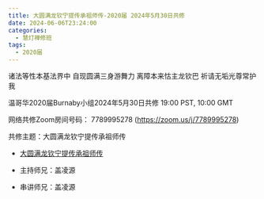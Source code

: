 ```yaml
---
title: 大圆满龙钦宁提传承祖师传-2020届 2024年5月30日共修
date: 2024-06-06T23:24:00
categories:
  - 慧灯禅修班
tags:
  - 2020届
---
```

诸法等性本基法界中 自现圆满三身游舞力
离障本来怙主龙钦巴 祈请无垢光尊常护我

温哥华2020届Burnaby小组2024年5月30日共修
19:00 PST, 10:00 GMT

网络共修Zoom房间号码： 7789995278 (<https://zoom.us/j/7789995278>)

共修主题：大圆满龙钦宁提传承祖师传
* [大圆满龙钦宁提传承祖师传](/f/up/大圆满龙钦宁提传承祖师传.pdf)



* 主持师兄：盖凌源
* 串讲师兄：盖凌源
